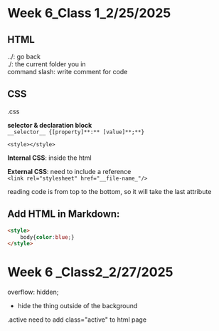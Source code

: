 # Week 6_Class 1_2/25/2025
## HTML
 ../: go back  
 ./: the current folder you in  
 command slash: write comment for code

 ## CSS
 .css

 **selector & declaration block**  
 `__selector__ {[property]**:** [value]**;**}`

`<style></style>`

**Internal CSS**: inside the html  
  
**External CSS**: need to include a reference  
`<link rel="stylesheet" href="__file-name_"/>`

reading code is from top to the bottom, so it will take the last attribute

## Add HTML in Markdown: ##
```html
<style>
    body{color:blue;}
</style>  
```
  
# Week 6 _Class2_2/27/2025
overflow: hidden;
- hide the thing outside of the background

.active 
need to add class="active" to html page